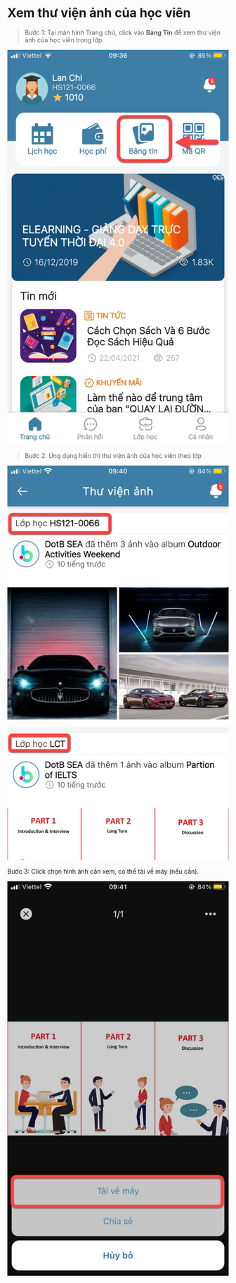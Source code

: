 # Xem thư viện ảnh của học viên

> Bước 1: Tại màn hình Trang chủ, click vào **Bảng Tin** để xem thư viện ảnh của học viên trong lớp.

![](../.gitbook/assets/24.jpg)

> Bước 2: Ứng dụng hiển thị thư viện ảnh của học viên theo lớp

![](../.gitbook/assets/34.jpg)

Bước 3: Click chọn hình ảnh cần xem, có thể tải về máy (nếu cần).

![](<../.gitbook/assets/d41686f90b01ff5fa610 (1).jpg>)
